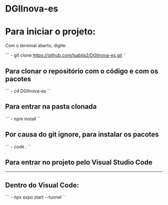 # DGIInova-es

# Para iniciar o projeto:
Com o terminal aberto, digite:

``` - git clone https://github.com/Isabila2/DGIInova-es.git ``
## Para clonar o repositório com o código e com os pacotes

``` - cd DGIInova-es ``
## Para entrar na pasta clonada

``` - npm install ``
## Por causa do git ignore, para instalar os pacotes

``` - code . ``
## Para entrar no projeto pelo Visual Studio Code
  
_____________________________________________________________________________________

## Dentro do Visual Code:
``` - npx expo start --tunnel ``
  
